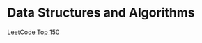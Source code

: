 # Data Structures and Algorithms

[LeetCode Top 150](https://leetcode.com/studyplan/top-interview-150/)

